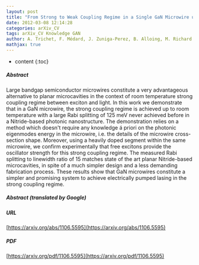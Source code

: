 ```yaml
---
layout: post
title: "From Strong to Weak Coupling Regime in a Single GaN Microwire up to Room Temperature"
date: 2012-03-08 12:14:28
categories: arXiv_CV
tags: arXiv_CV Knowledge GAN
author: A. Trichet, F. Médard, J. Zuniga-Perez, B. Alloing, M. Richard
mathjax: true
---
```


* content
{:toc}

##### Abstract
Large bandgap semiconductor microwires constitute a very advantageous alternative to planar microcavities in the context of room temperature strong coupling regime between exciton and light. In this work we demonstrate that in a GaN microwire, the strong coupling regime is achieved up to room temperature with a large Rabi splitting of 125 meV never achieved before in a Nitride-based photonic nanostructure. The demonstration relies on a method which doesn't require any knowledge á priori on the photonic eigenmodes energy in the microwire, i.e. the details of the microwire cross-section shape. Moreover, using a heavily doped segment within the same microwire, we confirm experimentally that free excitons provide the oscillator strength for this strong coupling regime. The measured Rabi splitting to linewidth ratio of 15 matches state of the art planar Nitride-based microcavities, in spite of a much simpler design and a less demanding fabrication process. These results show that GaN microwires constitute a simpler and promising system to achieve electrically pumped lasing in the strong coupling regime.

##### Abstract (translated by Google)


##### URL
[https://arxiv.org/abs/1106.5595](https://arxiv.org/abs/1106.5595)

##### PDF
[https://arxiv.org/pdf/1106.5595](https://arxiv.org/pdf/1106.5595)

